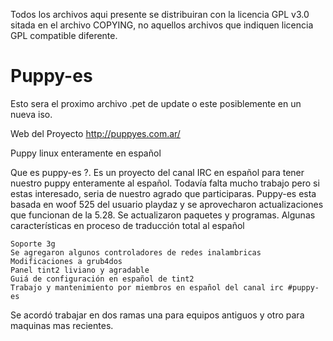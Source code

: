 Todos los archivos aqui presente se distribuiran con la
licencia GPL v3.0 sitada en el archivo COPYING, no aquellos
archivos que indiquen licencia GPL compatible diferente.

Puppy-es
=========
Esto sera el proximo archivo .pet de update
o este posiblemente en un nueva iso.

Web del Proyecto
http://puppyes.com.ar/


Puppy linux enteramente en español

Que es puppy-es ?. Es un proyecto del canal IRC en español para tener nuestro puppy enteramente al español.
Todavía falta mucho trabajo pero si estas interesado, seria de nuestro agrado que participaras.
Puppy-es esta basada en woof 525 del usuario playdaz y se aprovecharon actualizaciones que funcionan de la 5.28.
Se actualizaron paquetes y programas.
Algunas características en proceso de traducción total al español

    Soporte 3g
    Se agregaron algunos controladores de redes inalambricas
    Modificaciones a grub4dos
    Panel tint2 liviano y agradable
    Guiá de configuración en español de tint2
    Trabajo y mantenimiento por miembros en español del canal irc #puppy-es

Se acordó trabajar en dos ramas una para equipos antiguos y otro para maquinas mas recientes.
